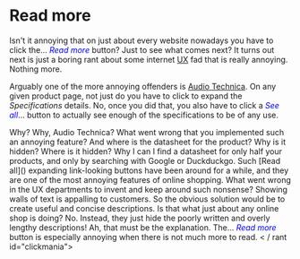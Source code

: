 # Read more

Isn't it annoying that on just about every website nowadays you have to click
the<span id="dots">...</span> <span onclick="ToggleState()" id="myBtn"
style="color:blue;cursor:pointer"><em>Read more</em></span> <span
id="readmore0">button? Just to see what comes next? It turns out next is just a
boring rant about some internet
[UX](https://en.wikipedia.org/wiki/User_experience) fad that is really
annoying. Nothing more. </span>

<span id="readmore1"> Arguably one of the more annoying offenders is [Audio
Technica](https://www.audio-technica.com). On any given product page, not just
do you have to click to expand the *Specifications* details. No, once you did
that, you also have to click a </span><span id="myBtn2"
onclick="ToggleState2()" style="color:blue;cursor:pointer"><em>See
all</em></span><span id="dots2">...</span><span id="readmore1.1"> button to
actually see enough of the specifications to be of any use.</span>

<span id="readmore2">
Why? Why, Audio Technica? What went wrong that you
implemented such an annoying feature? And where is the datasheet for the
product? Why is it hidden? Where is it hidden? Why I can I find a datasheet for
only half your products, and only by searching with Google or Duckduckgo.
</span>

<span id="readmore3">
Such [Read all]() expanding link-looking buttons have been around for a while,
and they are one of the most annoying features of online shopping. What went
wrong in the UX departments to invent and keep around such nonsense?
</span>

<span id="readmore4">
Showing walls of text is appalling to customers. So the obvious solution would
be to create useful and concise descriptions.
</span>

<span id="readmore5">
Is that what just about any online shop is doing? No. Instead, they just hide
the poorly written and overly lengthy descriptions! Ah, that must be the
explanation.
</span>

<span id="readmore5.8">
The</span><span id="dots3">...</span> <span id="myBtn3"
onclick="ToggleState3()" style="color:blue;cursor:pointer"><em>Read
more</em></span><span id="readmore5.9"> button is especially annoying when
there is not much more to read.
</span>

<span id="readmore6">
    < / rant id="clickmania">
</span>

<script language="JavaScript">
<!-- hide this script from old browsers
function ReadMoreChanger(newstate)
{
  var dots = document.getElementById("dots")
  var dots2 = document.getElementById("dots2")
  var dots3 = document.getElementById("dots3")
  var btnText = document.getElementById("myBtn")
  var btnText2 = document.getElementById("myBtn2")
  var btnText3 = document.getElementById("myBtn3")
  var moreText0 = document.getElementById("readmore0")
  var moreText1 = document.getElementById("readmore1")
  var moreText11 = document.getElementById("readmore1.1")
  var moreText2 = document.getElementById("readmore2")
  var moreText3 = document.getElementById("readmore3")
  var moreText4 = document.getElementById("readmore4")
  var moreText5 = document.getElementById("readmore5")
  var moreText58 = document.getElementById("readmore5.8")
  var moreText59 = document.getElementById("readmore5.9")
  var moreText6 = document.getElementById("readmore6")

  if (newstate === "first") {
    dots.style.display = "inline";
    dots2.style.display = "none";
    dots3.style.display = "none";
    btnText.innerHTML = "<em>Read more</em>";
    btnText2.style.display = "none";
    btnText3.style.display = "none";
    moreText0.style.display = "none";
    moreText1.style.display = "none";
    moreText11.style.display = "none";
    moreText2.style.display = "none";
    moreText3.style.display = "none";
    moreText4.style.display = "none";
    moreText5.style.display = "none";
    moreText58.style.display = "none";
    moreText59.style.display = "none";
    moreText6.style.display = "none";
  } else if (newstate === "second") {
    dots.style.display = "none";
    dots2.style.display = "inline";
    dots3.style.display = "none";
    btnText.innerHTML = "<em>read less</em>";
    btnText2.style.display = "inline";
    btnText2.innerHTML = "<em>See all</em>";
    btnText3.style.display = "none";
    moreText0.style.display = "inline";
    moreText1.style.display = "inline";
    moreText11.style.display = "none";
    moreText2.style.display = "none";
    moreText3.style.display = "none";
    moreText4.style.display = "none";
    moreText5.style.display = "none";
    moreText58.style.display = "none";
    moreText59.style.display = "none";
    moreText6.style.display = "none";
  } else if (newstate === "third") {
    dots.style.display = "none";
    dots2.style.display = "none";
    dots3.style.display = "inline";
    btnText.innerHTML = "<em>read less</em>";
    btnText2.style.display = "inline";
    btnText2.innerHTML = "<em>see less</em>";
    btnText3.style.display = "inline";
    btnText3.innerHTML = "<em>Read more</em>";
    moreText0.style.display = "inline";
    moreText1.style.display = "inline";
    moreText11.style.display = "inline";
    moreText2.style.display = "inline";
    moreText3.style.display = "inline";
    moreText4.style.display = "inline";
    moreText5.style.display = "inline";
    moreText58.style.display = "inline";
    moreText59.style.display = "none";
    moreText6.style.display = "none";
  } else { // see all
    dots.style.display = "none";
    dots2.style.display = "none";
    dots3.style.display = "none";
    btnText.innerHTML = "<em>read less</em>";
    btnText2.style.display = "inline";
    btnText2.innerHTML = "<em>see less</em>";
    btnText3.style.display = "inline";
    btnText3.innerHTML = "<em>read less</em>";
    moreText0.style.display = "inline";
    moreText1.style.display = "inline";
    moreText11.style.display = "inline";
    moreText2.style.display = "inline";
    moreText3.style.display = "inline";
    moreText4.style.display = "inline";
    moreText5.style.display = "inline";
    moreText58.style.display = "inline";
    moreText59.style.display = "inline";
    moreText6.style.display = "inline";
  }
}
function ToggleState() {
  var dots = document.getElementById("dots")
  var btnText2 = document.getElementById("myBtn2")
  var btnText3 = document.getElementById("myBtn3")
  var second = !(dots.style.display === "none");
  var third = (btnText2.innerHTML.includes("less"));
  var fourth = (btnText3.innerHTML.includes("less"));
  if (!second) {
    ReadMoreChanger("first");
  } else if (!third) {
    ReadMoreChanger("second");
  } else if (!fourth) {
    ReadMoreChanger("third");
  } else {
    ReadMoreChanger("all");
  }
}
function ToggleState2() {
  var dots2 = document.getElementById("dots2")
  var btnText3 = document.getElementById("myBtn3")
  var third = !(dots2.style.display === "none");
  var fourth = (btnText3.innerHTML.includes("less"));
  if (!third) {
    ReadMoreChanger("second");
  } else if (!fourth){
    ReadMoreChanger("third");
  } else {
    ReadMoreChanger("all");
  }
}
function ToggleState3() {
  var dots3 = document.getElementById("dots3")
  var fourth = !(dots3.style.display === "none");
  if (!fourth) {
    ReadMoreChanger("third");
  } else {
    ReadMoreChanger("all");
  }
}
function InitState() {
  ReadMoreChanger("first")
}
window.onload = InitState;
// done hiding from old browsers -->
</script>

